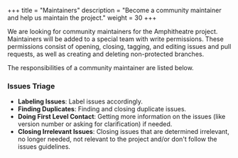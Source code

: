 +++
title = "Maintainers"
description = "Become a community maintainer and help us maintain the project."
weight = 30
+++

We are looking for community maintainers for the Amphitheatre project.
Maintainers will be added to a special team with write permissions. These
permissions consist of opening, closing, tagging, and editing issues and pull
requests, as well as creating and deleting non-protected branches.

The responsibilities of a community maintainer are listed below.

### Issues Triage

- **Labeling Issues**: Label issues accordingly.
- **Finding Duplicates**: Finding and closing duplicate issues.
- **Doing First Level Contact**: Getting more information on the issues (like
  version number or asking for clarification) if needed.
- **Closing Irrelevant Issues**: Closing issues that are determined irrelevant,
  no longer needed, not relevant to the project and/or don't follow the issues
  guidelines.
